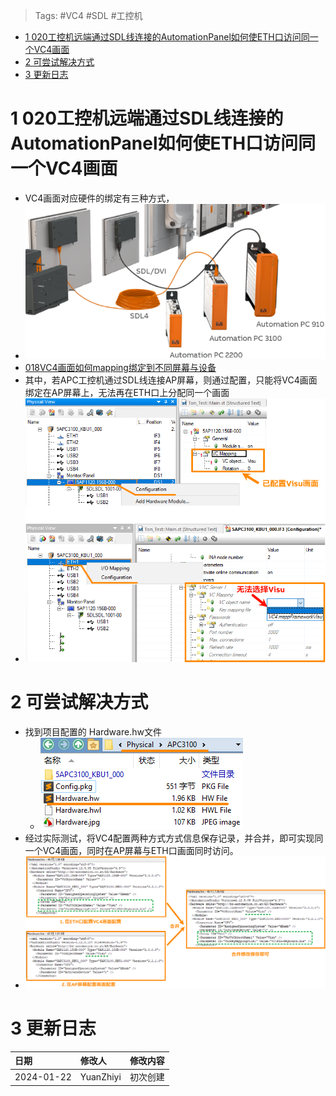 > Tags: #VC4 #SDL #工控机

- [1 020工控机远端通过SDL线连接的AutomationPanel如何使ETH口访问同一个VC4画面](#1%20020%E5%B7%A5%E6%8E%A7%E6%9C%BA%E8%BF%9C%E7%AB%AF%E9%80%9A%E8%BF%87SDL%E7%BA%BF%E8%BF%9E%E6%8E%A5%E7%9A%84AutomationPanel%E5%A6%82%E4%BD%95%E4%BD%BFETH%E5%8F%A3%E8%AE%BF%E9%97%AE%E5%90%8C%E4%B8%80%E4%B8%AAVC4%E7%94%BB%E9%9D%A2)
- [2 可尝试解决方式](#2%20%E5%8F%AF%E5%B0%9D%E8%AF%95%E8%A7%A3%E5%86%B3%E6%96%B9%E5%BC%8F)
- [3 更新日志](#3%20%E6%9B%B4%E6%96%B0%E6%97%A5%E5%BF%97)

# 1 020工控机远端通过SDL线连接的AutomationPanel如何使ETH口访问同一个VC4画面

- VC4画面对应硬件的绑定有三种方式，
- ![](FILES/018VC4画面如何mapping绑定到不同屏幕与设备/image-20231229234703203.png)
- [018VC4画面如何mapping绑定到不同屏幕与设备](018VC4画面如何mapping绑定到不同屏幕与设备.md)
- 其中，若APC工控机通过SDL线连接AP屏幕，则通过配置，只能将VC4画面绑定在AP屏幕上，无法再在ETH口上分配同一个画面
- ![](FILES/020工控机远端通过SDL线连接的AutomationPanel如何使ETH口访问同一个VC4画面/image-20240122233546446.png)

# 2 可尝试解决方式

- 找到项目配置的 Hardware.hw文件
    - ![](FILES/020工控机远端通过SDL线连接的AutomationPanel如何使ETH口访问同一个VC4画面/image-20240122234725980.png)
- 经过实际测试，将VC4配置两种方式方式信息保存记录，并合并，即可实现同一个VC4画面，同时在AP屏幕与ETH口画面同时访问。
- ![](FILES/020工控机远端通过SDL线连接的AutomationPanel如何使ETH口访问同一个VC4画面/image-20240122234646221.png)

# 3 更新日志

| 日期     | 修改人     | 修改内容     |
|:-----|:-----|:-----|
| 2024-01-22     | YuanZhiyi     | 初次创建     |
